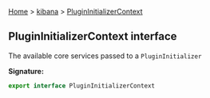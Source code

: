[Home](./index) &gt; [kibana](./kibana.md) &gt; [PluginInitializerContext](./kibana.plugininitializercontext.md)

## PluginInitializerContext interface

The available core services passed to a `PluginInitializer`

<b>Signature:</b>

```typescript
export interface PluginInitializerContext 
```
